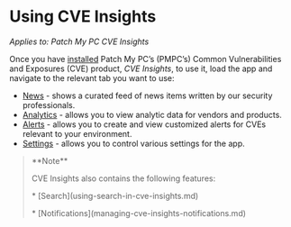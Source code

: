 # Using CVE Insights

_Applies to: Patch My PC CVE Insights_

Once you have [installed](../install-cve-insights.md) Patch My PC’s (PMPC’s) Common Vulnerabilities and Exposures (CVE) product, _CVE Insights_, to use it, load the app and navigate to the relevant tab you want to use:

* [News](cve-insights-news-tab.md) - shows a curated feed of news items written by our security professionals.
* [Analytics](cve-insights-analytics-tab.md) - allows you to view analytic data for vendors and products.
* [Alerts](cve-insights-alerts-tab.md) - allows you to create and view customized alerts for CVEs relevant to your environment.
* [Settings](cve-insights-settings-tab.md) - allows you to control various settings for the app.

> \*\*Note\*\*
>
> CVE Insights also contains the following features:
>
> \* \[Search]\(using-search-in-cve-insights.md)
>
> \* \[Notifications]\(managing-cve-insights-notifications.md)
